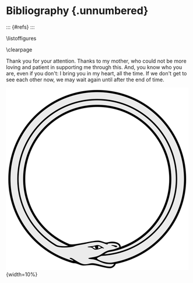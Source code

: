 # Bibliography {.unnumbered}

::: {#refs}
:::

\listoffigures

\clearpage

Thank you for your attention. Thanks to my mother, who could not be more loving and
patient in supporting me through this. And, you know who you are, even if you don't: I
bring you in my heart, all the time. If we don't get to see each other now, we may wait
again until after the end of time.

![](res/ouroboros.png){width=10%}
